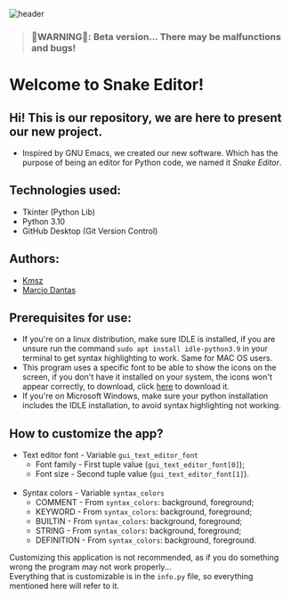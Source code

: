 ![header](https://user-images.githubusercontent.com/90472141/138929686-ace3d03b-72dc-43cf-a708-d2daf735d647.png)

> ### 🚧WARNING🚧: Beta version... There may be malfunctions and bugs!

# Welcome to Snake Editor!
## Hi! This is our repository, we are here to present our new project.

- Inspired by GNU Emacs, we created our new software. Which has the purpose of being an editor for Python code, we named it *Snake Editor*.

## Technologies used:

- Tkinter (Python Lib)
- Python 3.10
- GitHub Desktop (Git Version Control)

## Authors:
- [Kmsz](https://github.com/Kamaasoo)
- [Marcio Dantas](https://github.com/marc-dantas)

## Prerequisites for use:
- If you're on a linux distribution, make sure IDLE is installed, if you are unsure run the command `sudo apt install idle-python3.9` in your terminal to get syntax highlighting to work. Same for MAC OS users.
- This program uses a specific font to be able to show the icons on the screen, if you don't have it installed on your system, the icons won't appear correctly, to download, click [here](https://github.com/marc-dantas/snake-editor/blob/main/app/resources/font/Aquawax-Pro-Pictograms-Regular.ttf?raw=true) to download it.
- If you're on Microsoft Windows, make sure your python installation includes the IDLE installation, to avoid syntax highlighting not working.

## How to customize the app?
- Text editor font - Variable `gui_text_editor_font`
  + Font family - First tuple value (`gui_text_editor_font[0]`);
  + Font size - Second tuple value (`gui_text_editor_font[1]`).<br><br>
- Syntax colors - Variable `syntax_colors`
  + COMMENT - From `syntax_colors`: background, foreground;
  + KEYWORD - From `syntax_colors`: background, foreground;
  + BUILTIN - From `syntax_colors`: background, foreground;
  + STRING - From `syntax_colors`: background, foreground;
  + DEFINITION - From `syntax_colors`: background, foreground.

<p>Customizing this application is not recommended, as if you do something wrong the program may not work properly...<br>
  Everything that is customizable is in the <code>info.py</code> file, so everything mentioned here will refer to it.</p>
